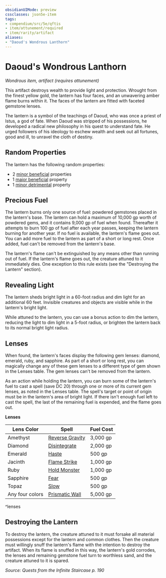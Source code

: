 ```yaml
---
obsidianUIMode: preview
cssclasses: json5e-item
tags:
- compendium/src/5e/qftis
- item/attunement/required
- item/rarity/artifact
aliases: 
- "Daoud's Wondrous Lanthorn"
---
```

# Daoud's Wondrous Lanthorn
*Wondrous item, artifact (requires attunement)*  


This artifact destroys wealth to provide light and protection. Wrought from the finest yellow gold, the lantern has four faces, and an unwavering amber flame burns within it. The faces of the lantern are fitted with faceted gemstone lenses.

The lantern is a symbol of the teachings of Daoud, who was once a priest of Istus, a god of fate. When Daoud was stripped of his possessions, he developed a radical new philosophy in his quest to understand fate. He urged followers of his ideology to eschew wealth and seek out all fortunes, good and ill, to unravel the cloth of destiny.

## Random Properties

The lantern has the following random properties:

- 2 [minor beneficial](2-Mechanics/CLI/tables/artifact-properties-minor-beneficial-properties.md) properties  
- 1 [major beneficial](2-Mechanics/CLI/tables/artifact-properties-major-beneficial-properties.md) property  
- 1 [minor detrimental](2-Mechanics/CLI/tables/artifact-properties-minor-detrimental-properties.md) property  

## Precious Fuel

The lantern burns only one source of fuel: powdered gemstones placed in the lantern's base. The lantern can hold a maximum of 10,000 gp worth of powdered gems, and it contains 9,000 gp of fuel when found. Thereafter it attempts to burn 100 gp of fuel after each year passes, keeping the lantern burning for another year. If no fuel is available, the lantern's flame goes out. You can add more fuel to the lantern as part of a short or long rest. Once added, fuel can't be removed from the lantern's base.

The lantern's flame can't be extinguished by any means other than running out of fuel. If the lantern's flame goes out, the creature attuned to it immediately dies. One exception to this rule exists (see the "Destroying the Lantern" section).

## Revealing Light

The lantern sheds bright light in a 60-foot radius and dim light for an additional 60 feet. Invisible creatures and objects are visible while in the lantern's bright light.

While attuned to the lantern, you can use a bonus action to dim the lantern, reducing the light to dim light in a 5-foot radius, or brighten the lantern back to its normal bright light radius.

## Lenses

When found, the lantern's faces display the following gem lenses: diamond, emerald, ruby, and sapphire. As part of a short or long rest, you can magically change any of these gem lenses to a different type of gem shown in the Lenses table. The gem lenses can't be removed from the lantern.

As an action while holding the lantern, you can burn some of the lantern's fuel to cast a spell (save DC 20) through one or more of its current gem lenses, as noted in the Lenses table. The spell's target or point of origin must be in the lantern's area of bright light. If there isn't enough fuel left to cast the spell, the last of the remaining fuel is expended, and the flame goes out.

**Lenses**

| Lens Color | Spell | Fuel Cost |
|------------|-------|-----------|
| Amethyst | [Reverse Gravity](2-Mechanics/CLI/spells/reverse-gravity.md) | 3,000 gp |
| Diamond | [Disintegrate](2-Mechanics/CLI/spells/disintegrate.md) | 2,000 gp |
| Emerald | [Haste](2-Mechanics/CLI/spells/haste.md) | 500 gp |
| Jacinth | [Flame Strike](2-Mechanics/CLI/spells/flame-strike.md) | 1,000 gp |
| Ruby | [Hold Monster](2-Mechanics/CLI/spells/hold-monster.md) | 1,000 gp |
| Sapphire | [Fear](2-Mechanics/CLI/spells/fear.md) | 500 gp |
| Topaz | [Slow](2-Mechanics/CLI/spells/slow.md) | 500 gp |
| Any four colors | [Prismatic Wall](2-Mechanics/CLI/spells/prismatic-wall.md) | 5,000 gp |
^lenses

## Destroying the Lantern

To destroy the lantern, the creature attuned to it must forsake all material possessions except for the lantern and common clothes. Then the creature must willingly snuff the lantern's flame with the intention to destroy the artifact. When its flame is snuffed in this way, the lantern's gold corrodes, the lenses and remaining gemstone fuel turn to worthless sand, and the creature attuned to it is spared.

*Source: Quests from the Infinite Staircase p. 190*